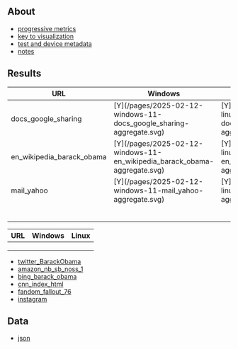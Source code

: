 ## About
- [progressive metrics](/docs/about_1.md)
- [key to visualization](/docs/about_2.md)
- [test and device metadata](/docs/results_metadata.md)
- [notes](/docs/observations.md)


## Results
<table>
<thead>
	<tr>
		<th>URL</th>
		<th>Windows</th>
		<th>Linux</th>
	</tr>
</thead>
<tbody>
	<tr>
		<td>docs_google_sharing</td>
		<td>[Y](/pages/2025-02-12-windows-11-docs_google_sharing-aggregate.svg)</td>
		<td>[Y](/pages/2025-02-12-linux-18-docs_google_sharing-aggregate.svg)</td>
	</tr>
	<tr>
		<td>en_wikipedia_barack_obama</td>
		<td>[Y](/pages/2025-02-12-windows-11-en_wikipedia_barack_obama-aggregate.svg)</td>
		<td>[Y](/pages/2025-02-12-linux-18-en_wikipedia_barack_obama-aggregate.svg)</td>
	</tr>
	<tr>
		<td>mail_yahoo</td>
		<td>[Y](/pages/2025-02-12-windows-11-mail_yahoo-aggregate.svg)</td>
		<td>[Y](/pages/2025-02-12-linux-18-mail_yahoo-aggregate.svg)</td>
	</tr>
	<tr>
		<td></td>
		<td></td>
		<td></td>
	</tr>
	<tr>
		<td></td>
		<td></td>
		<td></td>
	</tr>
	<tr>
		<td></td>
		<td></td>
		<td></td>
	</tr>
	<tr>
		<td></td>
		<td></td>
		<td></td>
	</tr>
	<tr>
		<td></td>
		<td></td>
		<td></td>
	</tr>
	<tr>
		<td></td>
		<td></td>
		<td></td>
	</tr>

</tbody>
</table>


| URL         | Windows     | Linux       |
| ----------- | ----------- | ----------- |
|             |             |            |
|       |             |              |
|             |           |           |





- [twitter_BarackObama](/pages/2025-02-12-windows-11-twitter_BarackObama-aggregate.svg)
- [amazon_nb_sb_noss_1](/pages/2025-02-12-windows-11-amazon_nb_sb_noss_1-aggregate.svg)
- [bing_barack_obama](/pages/2025-02-12-windows-11-bing_barack_obama-aggregate.svg)
- [cnn_index_html](/pages/2025-02-12-windows-11-cnn_index_html-aggregate.svg)
- [fandom_fallout_76](/pages/2025-02-12-windows-11-fandom_fallout_76-aggregate.svg)
- [instagram](/pages/2025-02-12-windows-11-instagram-aggregate.svg)


## Data
* [json](https://github.com/bdekoz/midnight.ci-2025-01/tree/main/results)

